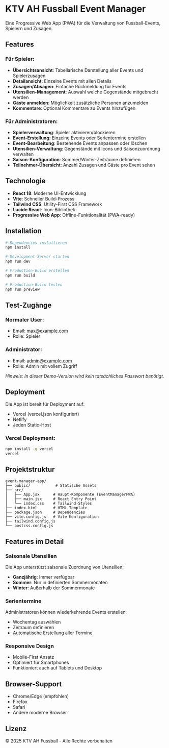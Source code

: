 # KTV AH Fussball Event Manager

Eine Progressive Web App (PWA) für die Verwaltung von Fussball-Events, Spielern und Zusagen.

## Features

### Für Spieler:
- **Übersichtsansicht**: Tabellarische Darstellung aller Events und Spielerzusagen
- **Detailansicht**: Einzelne Events mit allen Details
- **Zusagen/Absagen**: Einfache Rückmeldung für Events
- **Utensilien-Management**: Auswahl welche Gegenstände mitgebracht werden
- **Gäste anmelden**: Möglichkeit zusätzliche Personen anzumelden
- **Kommentare**: Optional Kommentare zu Events hinzufügen

### Für Administratoren:
- **Spielerverwaltung**: Spieler aktivieren/blockieren
- **Event-Erstellung**: Einzelne Events oder Serientermine erstellen
- **Event-Bearbeitung**: Bestehende Events anpassen oder löschen
- **Utensilien-Verwaltung**: Gegenstände mit Icons und Saisonzuordnung verwalten
- **Saison-Konfiguration**: Sommer/Winter-Zeiträume definieren
- **Teilnehmer-Übersicht**: Anzahl Zusagen und Gäste pro Event sehen

## Technologie

- **React 18**: Moderne UI-Entwicklung
- **Vite**: Schneller Build-Prozess
- **Tailwind CSS**: Utility-First CSS Framework
- **Lucide React**: Icon-Bibliothek
- **Progressive Web App**: Offline-Funktionalität (PWA-ready)

## Installation

```bash
# Dependencies installieren
npm install

# Development-Server starten
npm run dev

# Production-Build erstellen
npm run build

# Production-Build testen
npm run preview
```

## Test-Zugänge

### Normaler User:
- Email: max@example.com
- Rolle: Spieler

### Administrator:
- Email: admin@example.com
- Rolle: Admin mit vollem Zugriff

*Hinweis: In dieser Demo-Version wird kein tatsächliches Passwort benötigt.*

## Deployment

Die App ist bereit für Deployment auf:
- Vercel (vercel.json konfiguriert)
- Netlify
- Jeden Static-Host

### Vercel Deployment:
```bash
npm install -g vercel
vercel
```

## Projektstruktur

```
event-manager-app/
├── public/           # Statische Assets
├── src/
│   ├── App.jsx      # Haupt-Komponente (EventManagerPWA)
│   ├── main.jsx     # React Entry Point
│   └── index.css    # Tailwind-Styles
├── index.html       # HTML Template
├── package.json     # Dependencies
├── vite.config.js   # Vite Konfiguration
├── tailwind.config.js
└── postcss.config.js
```

## Features im Detail

### Saisonale Utensilien
Die App unterstützt saisonale Zuordnung von Utensilien:
- **Ganzjährig**: Immer verfügbar
- **Sommer**: Nur in definierten Sommermonaten
- **Winter**: Außerhalb der Sommermonate

### Serientermine
Administratoren können wiederkehrende Events erstellen:
- Wochentag auswählen
- Zeitraum definieren
- Automatische Erstellung aller Termine

### Responsive Design
- Mobile-First Ansatz
- Optimiert für Smartphones
- Funktioniert auch auf Tablets und Desktop

## Browser-Support

- Chrome/Edge (empfohlen)
- Firefox
- Safari
- Andere moderne Browser

## Lizenz

© 2025 KTV AH Fussball - Alle Rechte vorbehalten
